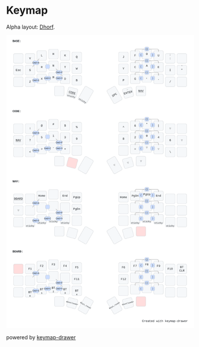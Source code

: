 # Keymap

Alpha layout: [Dhorf](https://oxey.dev/dhorf/).


![](draw/layout.svg)


powered by [keymap-drawer](https://github.com/caksoylar/keymap-drawer)
